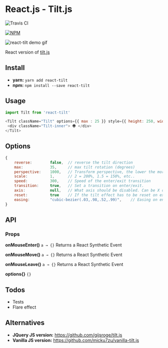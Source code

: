 # React.js - Tilt.js

![Travis CI](https://travis-ci.org/jonathandion/react-tilt.svg?branch=master)

[![NPM](https://nodei.co/npm/react-tilt.png?downloads=true)](https://www.npmjs.com/package/react-tilt)

![react-tilt demo gif](https://github.com/jonathandion/react-tilt/blob/master/demo.gif)

React version of [tilt.js](https://github.com/gijsroge/tilt.js)

## Install
- **yarn:** `yarn add react-tilt`
- **npm:** `npm install --save react-tilt`


## Usage
```js
import Tilt from 'react-tilt'

<Tilt className="Tilt" options={{ max : 25 }} style={{ height: 250, width: 250 }} >
 <div className="Tilt-inner"> 👽 </div>
</Tilt>
```

## Options
```js
{
	reverse:        false,  // reverse the tilt direction
	max:            35,     // max tilt rotation (degrees)
	perspective:    1000,   // Transform perspective, the lower the more extreme the tilt gets.
	scale:          1,      // 2 = 200%, 1.5 = 150%, etc..
	speed:          300,    // Speed of the enter/exit transition
	transition:     true,   // Set a transition on enter/exit.
	axis:           null,   // What axis should be disabled. Can be X or Y.
	reset:          true    // If the tilt effect has to be reset on exit.
	easing:         "cubic-bezier(.03,.98,.52,.99)",    // Easing on enter/exit.
}
```

## API
### Props

**onMouseEnter()** `a → {}` Returns a React Synthetic Event

**onMouseMove()** `a → {}` Returns a React Synthetic Event

**onMouseLeave()** `a → {}` Returns a React Synthetic Event

**options{}** `{}`

## Todos
- Tests
- Flare effect

## Alternatives
- **JQuery JS version:** https://github.com/gijsroge/tilt.js
- **Vanilla JS version:** https://github.com/micku7zu/vanilla-tilt.js

